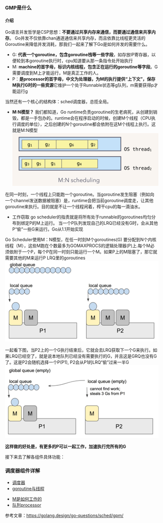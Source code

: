### GMP是什么

#### 介绍
Go语言并发哲学是CSP思想：**不要通过共享内存来通信，而要通过通信来共享内存**。
Go并发不仅依靠chan通道通信来共享内存，而且依靠比线程更灵活的Goroutine来降低并发消耗，那我们一起来了解下Go是如何并发的需要什么。

- G: **代表一个goroutine，包含goroutine栈等一些字段**，如存放IP寄存器，以便轮到本goroutine执行时，cpu知道要从那一条指令处开始执行
- M: **machine的首字母，标识内核线程，包含正在运行的goroutine等字段**。G需要调度到M上才能运行，M是真正工作的人。
- P：**是processor的首字母，中文为处理器，为M的执行提供“上下文”，保存M执行G时的一些资源**它维护一个处于Runnable状态等g队列，m需要获得p才能运行g

当然还有一个核心的结构体：sched调度器，总揽全局。


- **M:N模型？**
我们都知道，Go runtime负责goroutine的生老病死，从创建到销毁，都是一手包办的。runtime会在程序启动的时候，创建M个线程（CPU执行调度的单位），之后创建的N个goroutine都会依附在这M个线程上执行。这就是M:N模型
![MN模型](../img/schedule-gmp-mn.png)

在同一时刻，一个线程上只能跑一个goroutine。当goroutine发生阻塞（例如向一个channel发送数据被阻塞）是，runtime会把当前goroutine调度走，让其他goroutine来执行。目的就是不让一个线程闲着，榨干cpu的每一滴油水。

- 工作窃取
go scheduler的指责就是将所有处于runnable的goroutines均匀分布到绑定P的M上运行。
当一个P队列发现自己的LRQ已经没有G时，会从其他P“偷”一些G来运行。Go从1.1开始实现

Go Scheduler使用M：N模型，在任一时刻M个goroutines(G) 要分配到N个内核线程（M），这些M跑在个数最多为GOMAXPROCS的逻辑处理器(P)上.每个M必须依附于一个P，每个P在同一时刻只能运行一个M。如果P上的M阻塞了，那它就需要其他的M来运行P LRQ里的goroutines
![queue队列](../img/schedule-gmp-mn-1.png)

一起看下图，当P2上的一个G执行结束后，它就会去LRQ获取下一个G来执行。如果LRQ已经空了，就是说本地队列已经没有需要执行的G，并且这是GRQ也没有G了。这是P2会随机选择一个P(P1), P2会从P1的LRQ“偷”过来一半G
![lrg-mn](../img/schedule-gmp-mn-2.png)

**这样做的好处是，有更多的P可以一起工作，加速执行完所有的G**


接下来去了解各组件具体功能：

### 调度器组件详解
- [调度器](./schedule.md)
- [goroutine与线程](./goroutine.md)

<!-- TODO  -->
- [M是如何工作的](./machine.md)
- [队列processor](./processor.md)


参考文章：https://golang.design/go-questions/sched/gpm/